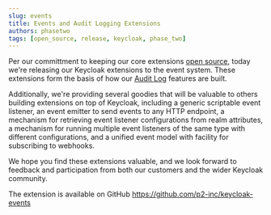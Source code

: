 ```yaml
---
slug: events
title: Events and Audit Logging Extensions
authors: phasetwo
tags: [open_source, release, keycloak, phase_two]
---
```


Per our committment to keeping our core extensions [open source](/docs/introduction/open-source), today we're releasing our Keycloak extensions to the event system. These extensions form the basis of how our [Audit Log](/docs/audit-logs) features are built.

Additionally, we're providing several goodies that will be valuable to others building extensions on top of Keycloak, including a generic scriptable event listener, an event emitter to send events to any HTTP endpoint, a mechanism for retrieving event listener configurations from realm attributes, a mechanism for running multiple event listeners of the same type with different configurations, and a unified event model with facility for subscribing to webhooks.

We hope you find these extensions valuable, and we look forward to feedback and participation from both our customers and the wider Keycloak community.

The extension is available on GitHub https://github.com/p2-inc/keycloak-events
